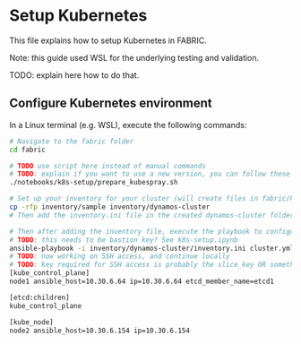 # Setup Kubernetes
This file explains how to setup Kubernetes in FABRIC.

Note: this guide used WSL for the underlying testing and validation.

TODO: explain here how to do that.


## Configure Kubernetes environment
In a Linux terminal (e.g. WSL), execute the following commands:
```sh
# Navigate to the fabric folder
cd fabric

# TODO use script here instead of manual commands
# TODO: explain if you want to use a new version, you can follow these steps again, but keep in mind that the local changes might get lost, so make a copy of those before doing this script.
./notebooks/k8s-setup/prepare_kubespray.sh

# Set up your inventory for your cluster (will create files in fabric/kubespray/inventory/x)
cp -rfp inventory/sample inventory/dynamos-cluster
# Then add the inventory.ini file in the created dynamos-cluster folder. The k8s_setup.ipynb notebook gets the necessary information

# Then after adding the inventory file, execute the playbook to configure the cluster
# TODO: this needs to be bastion key? See k8s-setup.ipynb
ansible-playbook -i inventory/dynamos-cluster/inventory.ini cluster.yml -b -v --private-key=~/.ssh/private_key
# TODO: now working on SSH access, and continue locally
# TODO: key required for SSH access is probably the slice_key OR something else from /fabric_config, such as fabric_bastion_key, test that!
[kube_control_plane]
node1 ansible_host=10.30.6.64 ip=10.30.6.64 etcd_member_name=etcd1

[etcd:children]
kube_control_plane

[kube_node]
node2 ansible_host=10.30.6.154 ip=10.30.6.154
```

